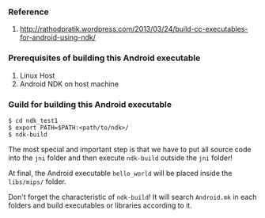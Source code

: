 ### Reference
1. <http://rathodpratik.wordpress.com/2013/03/24/build-cc-executables-for-android-using-ndk/>

### Prerequisites of building this Android executable
1. Linux Host
2. Android NDK on host machine

### Guild for building this Android executable
```shell
$ cd ndk_test1
$ export PATH=$PATH:<path/to/ndk>/
$ ndk-build
```
The most special and important step is that we have to put all source code into the `jni` folder and then execute `ndk-build` outside the `jni` folder!

At final, the Android executable `hello_world` will be placed inside the `libs/mips/` folder.

Don't forget the characteristic of `ndk-build`! It will search `Android.mk` in each folders and build executables or libraries according to it.
